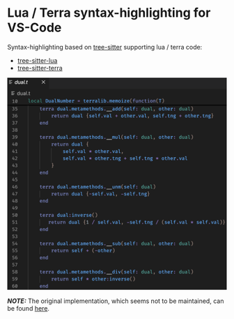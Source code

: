 # Lua / Terra syntax-highlighting for VS-Code
Syntax-highlighting based on [tree-sitter](https://tree-sitter.github.io/tree-sitter/) supporting lua / terra code:

* [tree-sitter-lua](https://github.com/tree-sitter-grammars/tree-sitter-lua)
* [tree-sitter-terra](https://github.com/tpkessler/tree-sitter-terra-rewrite)

![terra-syntax-highlighting](images/terra-highlighting.png)

**_NOTE:_** The original implementation, which seems not to be maintained, can be found [here](https://github.com/EvgeniyPeshkov/syntax-highlighter).